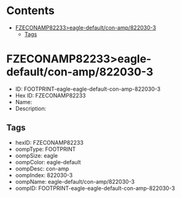 



Contents
========

* [FZECONAMP82233>eagle-default/con-amp/822030-3](#fzeconamp82233eagle-defaultcon-amp822030-3)
	* [Tags](#tags)

# FZECONAMP82233>eagle-default/con-amp/822030-3

- ID: FOOTPRINT-eagle-eagle-default-con-amp-822030-3
- Hex ID: FZECONAMP82233
- Name: 
- Description: 

## Tags

- hexID: FZECONAMP82233
- oompType: FOOTPRINT
- oompSize: eagle
- oompColor: eagle-default
- oompDesc: con-amp
- oompIndex: 822030-3
- oompName: eagle-default/con-amp/822030-3
- oompID: FOOTPRINT-eagle-eagle-default-con-amp-822030-3
